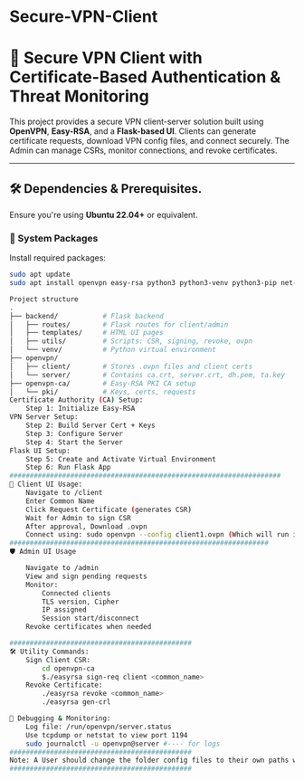 # Secure-VPN-Client
# 🔐 Secure VPN Client with Certificate-Based Authentication & Threat Monitoring

This project provides a secure VPN client-server solution built using **OpenVPN**, **Easy-RSA**, and a **Flask-based UI**. Clients can generate certificate requests, download VPN config files, and connect securely. The Admin can manage CSRs, monitor connections, and revoke certificates.

---

## 🛠️ Dependencies & Prerequisites.

Ensure you're using **Ubuntu 22.04+** or equivalent.

### 🔧 System Packages
Install required packages:
```bash
sudo apt update
sudo apt install openvpn easy-rsa python3 python3-venv python3-pip net-tools

Project structure
.
├── backend/           # Flask backend
│   ├── routes/        # Flask routes for client/admin
│   ├── templates/     # HTML UI pages
│   ├── utils/         # Scripts: CSR, signing, revoke, ovpn
│   └── venv/          # Python virtual environment
├── openvpn/
│   ├── client/        # Stores .ovpn files and client certs
│   └── server/        # Contains ca.crt, server.crt, dh.pem, ta.key
├── openvpn-ca/        # Easy-RSA PKI CA setup
│   └── pki/           # Keys, certs, requests
Certificate Authority (CA) Setup:
    Step 1: Initialize Easy-RSA
VPN Server Setup:
    Step 2: Build Server Cert + Keys
    Step 3: Configure Server
    Step 4: Start the Server
Flask UI Setup:
    Step 5: Create and Activate Virtual Environment
    Step 6: Run Flask App
###################################################################
👤 Client UI Usage:
    Navigate to /client
    Enter Common Name
    Click Request Certificate (generates CSR)
    Wait for Admin to sign CSR
    After approval, Download .ovpn
    Connect using: sudo openvpn --config client1.ovpn (Which will run in backend from UI)
################################################################
🛡️ Admin UI Usage

    Navigate to /admin
    View and sign pending requests
    Monitor:
        Connected clients
        TLS version, Cipher
        IP assigned
        Session start/disconnect
    Revoke certificates when needed

#############################################
🛠️ Utility Commands:
    Sign Client CSR: 
        cd openvpn-ca
        $./easyrsa sign-req client <common_name>
    Revoke Certificate:
        ./easyrsa revoke <common_name>
        ./easyrsa gen-crl

🧪 Debugging & Monitoring:
    Log file: /run/openvpn/server.status
    Use tcpdump or netstat to view port 1194
    sudo journalctl -u openvpn@server #---- for logs
#############################################
Note: A User should change the folder config files to their own paths when running this project locally on their system
#############################################
